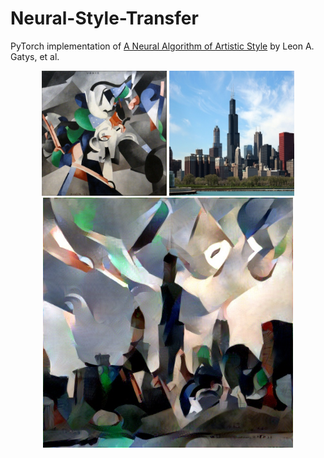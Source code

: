 # Neural-Style-Transfer
PyTorch implementation of [A Neural Algorithm of Artistic Style](https://arxiv.org/abs/1508.06576) by Leon A. Gatys, et al.

<div align='center'>
  <img src='img/udnie.jpg' height="200px">
  <img src='img/chicago_resized.jpg' height="200px">
  <img src='img/last.jpg' height="400px">
</div>
